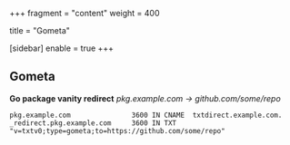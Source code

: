 +++
fragment = "content"
weight = 400

title = "Gometa"

[sidebar]
  enable = true
+++

## Gometa
**Go package vanity redirect**
*pkg.example.com -> github.com/some/repo*
```
pkg.example.com               3600 IN CNAME  txtdirect.example.com.
_redirect.pkg.example.com     3600 IN TXT    "v=txtv0;type=gometa;to=https://github.com/some/repo"
```
